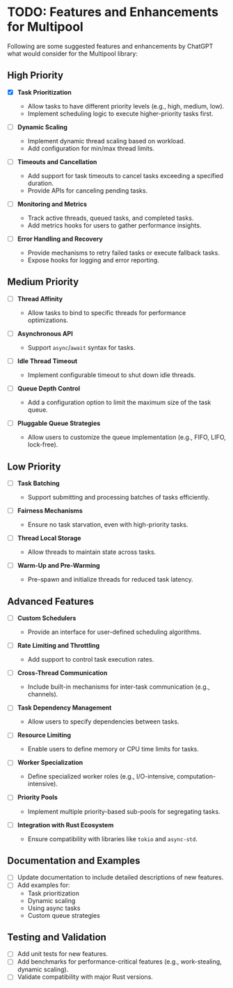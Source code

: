 # TODO: Features and Enhancements for Multipool

Following are some suggested features and enhancements by ChatGPT what would consider for the Multipool library:

## High Priority

- [x] **Task Prioritization**

  - Allow tasks to have different priority levels (e.g., high, medium, low).
  - Implement scheduling logic to execute higher-priority tasks first.

- [ ] **Dynamic Scaling**

  - Implement dynamic thread scaling based on workload.
  - Add configuration for min/max thread limits.

- [ ] **Timeouts and Cancellation**

  - Add support for task timeouts to cancel tasks exceeding a specified duration.
  - Provide APIs for canceling pending tasks.

- [ ] **Monitoring and Metrics**

  - Track active threads, queued tasks, and completed tasks.
  - Add metrics hooks for users to gather performance insights.

- [ ] **Error Handling and Recovery**
  - Provide mechanisms to retry failed tasks or execute fallback tasks.
  - Expose hooks for logging and error reporting.

## Medium Priority

- [ ] **Thread Affinity**

  - Allow tasks to bind to specific threads for performance optimizations.

- [ ] **Asynchronous API**

  - Support `async`/`await` syntax for tasks.

- [ ] **Idle Thread Timeout**

  - Implement configurable timeout to shut down idle threads.

- [ ] **Queue Depth Control**

  - Add a configuration option to limit the maximum size of the task queue.

- [ ] **Pluggable Queue Strategies**
  - Allow users to customize the queue implementation (e.g., FIFO, LIFO, lock-free).

## Low Priority

- [ ] **Task Batching**

  - Support submitting and processing batches of tasks efficiently.

- [ ] **Fairness Mechanisms**

  - Ensure no task starvation, even with high-priority tasks.

- [ ] **Thread Local Storage**

  - Allow threads to maintain state across tasks.

- [ ] **Warm-Up and Pre-Warming**
  - Pre-spawn and initialize threads for reduced task latency.

## Advanced Features

- [ ] **Custom Schedulers**

  - Provide an interface for user-defined scheduling algorithms.

- [ ] **Rate Limiting and Throttling**

  - Add support to control task execution rates.

- [ ] **Cross-Thread Communication**

  - Include built-in mechanisms for inter-task communication (e.g., channels).

- [ ] **Task Dependency Management**

  - Allow users to specify dependencies between tasks.

- [ ] **Resource Limiting**

  - Enable users to define memory or CPU time limits for tasks.

- [ ] **Worker Specialization**

  - Define specialized worker roles (e.g., I/O-intensive, computation-intensive).

- [ ] **Priority Pools**

  - Implement multiple priority-based sub-pools for segregating tasks.

- [ ] **Integration with Rust Ecosystem**
  - Ensure compatibility with libraries like `tokio` and `async-std`.

## Documentation and Examples

- [ ] Update documentation to include detailed descriptions of new features.
- [ ] Add examples for:
  - Task prioritization
  - Dynamic scaling
  - Using async tasks
  - Custom queue strategies

## Testing and Validation

- [ ] Add unit tests for new features.
- [ ] Add benchmarks for performance-critical features (e.g., work-stealing, dynamic scaling).
- [ ] Validate compatibility with major Rust versions.

